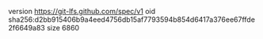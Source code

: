 version https://git-lfs.github.com/spec/v1
oid sha256:d2bb915406b9a4eed4756db15af7793594b854d6417a376ee67ffde2f6649a83
size 6860

